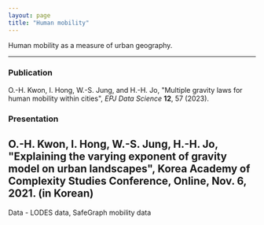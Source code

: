 ```yaml
---
layout: page
title: "Human mobility"
---
```


Human mobility as a measure of urban geography.

---
### Publication
O.-H. Kwon, I. Hong, W.-S. Jung, and H.-H. Jo, "Multiple gravity laws for human mobility within cities", *EPJ Data Science* **12**, 57 (2023).

### Presentation
O.-H. Kwon, I. Hong, W.-S. Jung, H.-H. Jo, "Explaining the varying exponent of gravity model on urban landscapes", **Korea Academy of Complexity Studies Conference**, Online, Nov. 6, 2021. (in Korean)
---

Data - LODES data, SafeGraph mobility data
